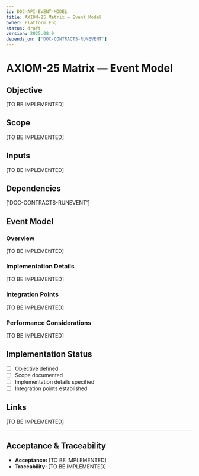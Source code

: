 ```yaml
---
id: DOC-API-EVENT-MODEL
title: AXIOM-25 Matrix — Event Model
owner: Platform Eng
status: draft
version: 2025.08.0
depends_on: ['DOC-CONTRACTS-RUNEVENT']
---
```


# AXIOM-25 Matrix — Event Model

## Objective
[TO BE IMPLEMENTED]

## Scope
[TO BE IMPLEMENTED]

## Inputs
[TO BE IMPLEMENTED]

## Dependencies
['DOC-CONTRACTS-RUNEVENT']

## Event Model

### Overview
[TO BE IMPLEMENTED]

### Implementation Details
[TO BE IMPLEMENTED]

### Integration Points
[TO BE IMPLEMENTED]

### Performance Considerations
[TO BE IMPLEMENTED]

## Implementation Status
- [ ] Objective defined
- [ ] Scope documented
- [ ] Implementation details specified
- [ ] Integration points established

## Links
[TO BE IMPLEMENTED]

---

## Acceptance & Traceability
- **Acceptance:** [TO BE IMPLEMENTED]
- **Traceability:** [TO BE IMPLEMENTED]
